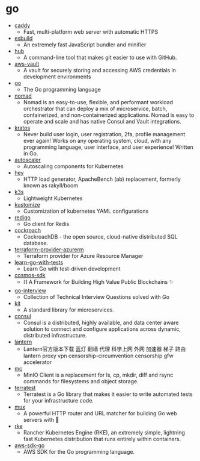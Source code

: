 # go
- [caddy](https://github.com/caddyserver/caddy)
  - Fast, multi-platform web server with automatic HTTPS
- [esbuild](https://github.com/evanw/esbuild)
  - An extremely fast JavaScript bundler and minifier
- [hub](https://github.com/github/hub)
  - A command-line tool that makes git easier to use with GitHub.
- [aws-vault](https://github.com/99designs/aws-vault)
  - A vault for securely storing and accessing AWS credentials in development environments
- [go](https://github.com/golang/go)
  - The Go programming language
- [nomad](https://github.com/hashicorp/nomad)
  - Nomad is an easy-to-use, flexible, and performant workload orchestrator that can deploy a mix of microservice, batch, containerized, and non-containerized applications. Nomad is easy to operate and scale and has native Consul and Vault integrations.
- [kratos](https://github.com/ory/kratos)
  - Never build user login, user registration, 2fa, profile management ever again! Works on any operating system, cloud, with any programming language, user interface, and user experience! Written in Go.
- [autoscaler](https://github.com/kubernetes/autoscaler)
  - Autoscaling components for Kubernetes
- [hey](https://github.com/rakyll/hey)
  - HTTP load generator, ApacheBench (ab) replacement, formerly known as rakyll/boom
- [k3s](https://github.com/rancher/k3s)
  - Lightweight Kubernetes
- [kustomize](https://github.com/kubernetes-sigs/kustomize)
  - Customization of kubernetes YAML configurations
- [redigo](https://github.com/gomodule/redigo)
  - Go client for Redis
- [cockroach](https://github.com/cockroachdb/cockroach)
  - CockroachDB - the open source, cloud-native distributed SQL database.
- [terraform-provider-azurerm](https://github.com/terraform-providers/terraform-provider-azurerm)
  - Terraform provider for Azure Resource Manager
- [learn-go-with-tests](https://github.com/quii/learn-go-with-tests)
  - Learn Go with test-driven development
- [cosmos-sdk](https://github.com/cosmos/cosmos-sdk)
  - ⛓️ A Framework for Building High Value Public Blockchains ✨
- [go-interview](https://github.com/shomali11/go-interview)
  - Collection of Technical Interview Questions solved with Go
- [kit](https://github.com/go-kit/kit)
  - A standard library for microservices.
- [consul](https://github.com/hashicorp/consul)
  - Consul is a distributed, highly available, and data center aware solution to connect and configure applications across dynamic, distributed infrastructure.
- [lantern](https://github.com/getlantern/lantern)
  - Lantern官方版本下载 蓝灯 翻墙 代理 科学上网 外网 加速器 梯子 路由 lantern proxy vpn censorship-circumvention censorship gfw accelerator
- [mc](https://github.com/minio/mc)
  - MinIO Client is a replacement for ls, cp, mkdir, diff and rsync commands for filesystems and object storage.
- [terratest](https://github.com/gruntwork-io/terratest)
  - Terratest is a Go library that makes it easier to write automated tests for your infrastructure code.
- [mux](https://github.com/gorilla/mux)
  - A powerful HTTP router and URL matcher for building Go web servers with 🦍
- [rke](https://github.com/rancher/rke)
  - Rancher Kubernetes Engine (RKE), an extremely simple, lightning fast Kubernetes distribution that runs entirely within containers.
- [aws-sdk-go](https://github.com/aws/aws-sdk-go)
  - AWS SDK for the Go programming language.

